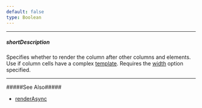 ```yaml
---
default: false
type: Boolean
---
```

---
##### shortDescription
Specifies whether to render the column after other columns and elements. Use if column cells have a complex [template](/api-reference/10%20UI%20Widgets/GridBase/1%20Configuration/columns/cellTemplate.md '{basewidgetpath}/Configuration/columns/#cellTemplate'). Requires the [width](/api-reference/10%20UI%20Widgets/GridBase/1%20Configuration/columns/width.md '{basewidgetpath}/Configuration/columns/#width') option specified.

---
#####See Also#####
- [renderAsync](/api-reference/10%20UI%20Widgets/GridBase/1%20Configuration/renderAsync.md '{basewidgetpath}/Configuration/#renderAsync')